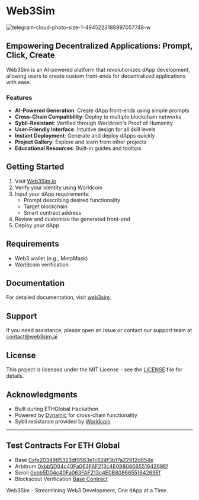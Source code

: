 # Web3Sim

![telegram-cloud-photo-size-1-4945223188997057748-w](https://github.com/user-attachments/assets/b0e5417b-ee37-4e98-9ae3-7b23a248d5a7)


## Empowering Decentralized Applications: Prompt, Click, Create

Web3Sim is an AI-powered platform that revolutionizes dApp development, allowing users to create custom front-ends for decentralized applications with ease.

### Features

- **AI-Powered Generation**: Create dApp front-ends using simple prompts
- **Cross-Chain Compatibility**: Deploy to multiple blockchain networks
- **Sybil-Resistant**: Verified through Worldcoin's Proof of Humanity
- **User-Friendly Interface**: Intuitive design for all skill levels
- **Instant Deployment**: Generate and deploy dApps quickly
- **Project Gallery**: Explore and learn from other projects
- **Educational Resources**: Built-in guides and tooltips

## Getting Started

1. Visit [Web3Sim.io](https://www.web3sim.io)
2. Verify your identity using Worldcoin
3. Input your dApp requirements:
   - Prompt describing desired functionality
   - Target blockchain
   - Smart contract address
4. Review and customize the generated front-end
5. Deploy your dApp

## Requirements

- Web3 wallet (e.g., MetaMask)
- Worldcoin verification

## Documentation

For detailed documentation, visit [web3sim](https://web3sim.ai/).

## Support

If you need assistance, please open an issue or contact our support team at contact@web3sim.ai


## License

This project is licensed under the MIT License - see the [LICENSE](LICENSE) file for details.

## Acknowledgments

- Built during ETHGlobal Hackathon
- Powered by [Dynamic](https://www.dynamic.xyz) for cross-chain functionality
- Sybil resistance provided by [Worldcoin](https://worldcoin.org)

---

## Test Contracts For ETH Global

- Base [0xfe2034985323df9563e1c824f3b17a22912d854e](https://base.blockscout.com/address/0xfE2034985323Df9563E1c824f3b17a22912D854E?tab=contract)
- Arbitrum [0xbb5D04c40Fa063FAF213c4E0B8086655164269Ef](https://arbiscan.io/address/0xbb5d04c40fa063faf213c4e0b8086655164269ef)
- Scroll [0xbb5D04c40Fa063FAF213c4E0B8086655164269Ef](https://sepolia.scrollscan.com/address/0xbb5d04c40fa063faf213c4e0b8086655164269ef)
- Blockscout Verification [Base Contract](https://base.blockscout.com/address/0xfE2034985323Df9563E1c824f3b17a22912D854E?tab=contract)

Web3Sim - Streamlining Web3 Development, One dApp at a Time.
